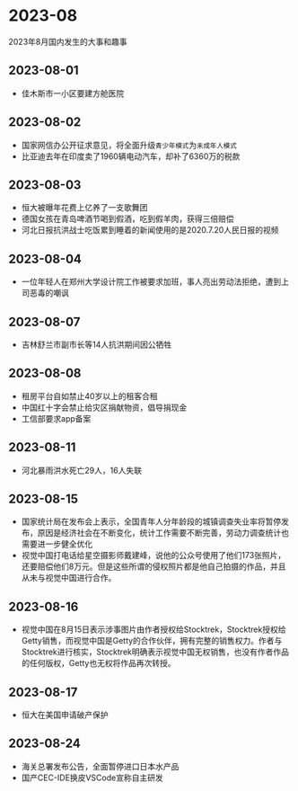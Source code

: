 # 2023-08
2023年8月国内发生的大事和趣事
## 2023-08-01
* 佳木斯市一小区要建方舱医院
## 2023-08-02
* 国家网信办公开征求意见，将全面升级`青少年模式`为`未成年人模式`
* 比亚迪去年在印度卖了1960辆电动汽车，却补了6360万的税款
## 2023-08-03
* 恒大被曝年花费上亿养了一支歌舞团
* 德国女孩在青岛啤酒节喝到假酒，吃到假羊肉，获得三倍赔偿
* 河北日报抗洪战士吃饭累到睡着的新闻使用的是2020.7.20人民日报的视频
## 2023-08-04
* 一位年轻人在郑州大学设计院工作被要求加班，事人亮出劳动法拒绝，遭到上司恶毒的嘲讽
## 2023-08-07
* 吉林舒兰市副市长等14人抗洪期间因公牺牲
## 2023-08-08
* 租房平台自如禁止40岁以上的租客合租
* 中国红十字会禁止给灾区捐献物资，倡导捐现金
* 工信部要求app备案
## 2023-08-11
* 河北暴雨洪水死亡29人，16人失联
## 2023-08-15
* 国家统计局在发布会上表示，全国青年人分年龄段的城镇调查失业率将暂停发布，原因是经济社会在不断变化，统计工作需要不断完善，劳动力调查统计也需要进一步健全优化
* 视觉中国打电话给星空摄影师戴建峰，说他的公众号使用了他们173张照片，还要赔偿他们8万元。但是这些所谓的侵权照片都是他自己拍摄的作品，并且从未与视觉中国进行合作。
## 2023-08-16
* 视觉中国在8月15日表示涉事图片由作者授权给Stocktrek，Stocktrek授权给Getty销售，而视觉中国是Getty的合作伙伴，拥有完整的销售权力。作者与Stocktrek进行核实，Stocktrek明确表示视觉中国无权销售，也没有作者作品的任何版权，Getty也无权将作品再次转授。
## 2023-08-17
* 恒大在美国申请破产保护
## 2023-08-24
* 海关总署发布公告，全面暂停进口日本水产品
* 国产CEC-IDE换皮VSCode宣称自主研发